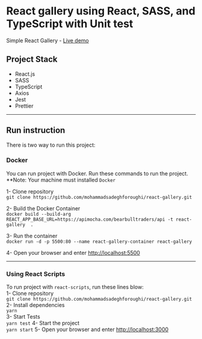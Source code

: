 # React gallery using React, SASS, and TypeScript with Unit test
Simple React Gallery -  [Live demo](https://mohammadsadeghforoughi.github.io/react-gallery/) 


## Project Stack
- React.js
- SASS
- TypeScript
- Axios
- Jest
- Prettier 

----------
## Run instruction

There is two way to run this project: 

### Docker
You can run project with Docker. Run these commands to run the project.  
**Note: Your machine must installed `Docker`  

1- Clone repository   
 `git clone https://github.com/mohammadsadeghforoughi/react-gallery.git`   

2- Build the Docker Container  
`docker build --build-arg REACT_APP_BASE_URL=https://apimocha.com/bearbulltraders/api -t react-gallery  .`  

3- Run the container  
`docker run -d -p 5500:80 --name react-gallery-container react-gallery`

4- Open your browser and enter [http://localhost:5500](http://localhost:5500)

----------


### Using React Scripts
To run project with `react-scripts`, run these lines blow:  
1- Clone repository   
 `git clone https://github.com/mohammadsadeghforoughi/react-gallery.git`  
2- Install dependencies  
 `yarn`  
3- Start Tests  
 `yarn test`
4- Start the project  
 `yarn start` 
5- Open your browser and enter [http://localhost:3000](http://localhost:3000)